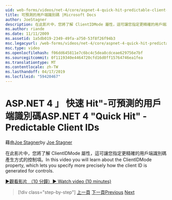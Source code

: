 ```yaml
---
uid: web-forms/videos/net-4/core/aspnet-4-quick-hit-predictable-client-ids
title: 可預測的用戶端識別碼 |Microsoft Docs
author: JoeStagner
description: 在此影片中，您將了解 ClientIDMode 屬性，這可讓您指定更精確的用戶端識別碼產生方式的控制項。
ms.author: riande
ms.date: 11/11/2009
ms.assetid: 1a5db019-2349-49fa-a750-53f8f26f94b3
msc.legacyurl: /web-forms/videos/net-4/core/aspnet-4-quick-hit-predictable-client-ids
msc.type: video
ms.openlocfilehash: f06dd645811e7c6bc4c5dea8cdceae629756e7bf
ms.sourcegitcommit: 0f1119340e4464720cfd16d0ff15764746ea1fea
ms.translationtype: MT
ms.contentlocale: zh-TW
ms.lasthandoff: 04/17/2019
ms.locfileid: "59420467"
---
```

# <a name="aspnet-4-quick-hit---predictable-client-ids"></a><span data-ttu-id="161f5-103">ASP.NET 4 」 快速 Hit"-可預測的用戶端識別碼</span><span class="sxs-lookup"><span data-stu-id="161f5-103">ASP.NET 4 "Quick Hit" - Predictable Client IDs</span></span>

<span data-ttu-id="161f5-104">藉由[Joe Stagner](https://github.com/JoeStagner)</span><span class="sxs-lookup"><span data-stu-id="161f5-104">by [Joe Stagner](https://github.com/JoeStagner)</span></span>

<span data-ttu-id="161f5-105">在此影片中，您將了解 ClientIDMode 屬性，這可讓您指定更精確的用戶端識別碼產生方式的控制項。</span><span class="sxs-lookup"><span data-stu-id="161f5-105">In this video you will learn about the ClientIDMode property, which lets you specify more precisely how the client ID is generated for controls.</span></span> 

[<span data-ttu-id="161f5-106">&#9654;觀看影片 （10 分鐘）</span><span class="sxs-lookup"><span data-stu-id="161f5-106">&#9654; Watch video (10 minutes)</span></span>](https://channel9.msdn.com/Blogs/ASP-NET-Site-Videos/aspnet-4-quick-hit-predictable-client-ids)

> [!div class="step-by-step"]
> <span data-ttu-id="161f5-107">[上一頁](aspnet-4-quick-hit-clean-webconfig-files.md)
> [下一頁](aspnet-4-quick-hit-the-htmlencoder-utility-method.md)</span><span class="sxs-lookup"><span data-stu-id="161f5-107">[Previous](aspnet-4-quick-hit-clean-webconfig-files.md)
[Next](aspnet-4-quick-hit-the-htmlencoder-utility-method.md)</span></span>
